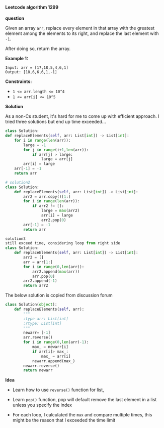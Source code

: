 #### Leetcode algorithm 1299

**question**

Given an array `arr`, replace every element in that array with the greatest element among the elements to its right, and replace the last element with `-1`.

After doing so, return the array.

 

**Example 1:**

```
Input: arr = [17,18,5,4,6,1]
Output: [18,6,6,6,1,-1]
```

 

**Constraints:**

- `1 <= arr.length <= 10^4`
- `1 <= arr[i] <= 10^5`



**Solution**

As a non-Cs student, it's hard for me to come up with efficient approach. I tried three solutions but end up time exceeded...

```python
class Solution:
def replaceElements(self, arr: List[int]) -> List[int]:
    for i in range(len(arr)):
        large = -1
        for j in range(i+1,len(arr)):
            if arr[j] > large:
                large = arr[j]
        arr[i] = large
    arr[-1] = -1
    return arr
```



```python
# solution2
class Solution:
    def replaceElements(self, arr: List[int]) -> List[int]:
        arr2 = arr.copy()[1:]
        for i in range(len(arr)):
            if arr2 != []:
                large = max(arr2)
                arr[i] = large
                arr2.pop(0)
        arr[-1] = -1
        return arr
```



```python
solution3
still exceed time, considering loop from right side
class Solution:
    def replaceElements(self, arr: List[int]) -> List[int]:
        arr2 = []
        arr = arr[1:]
        for i in range(0,len(arr)):
            arr2.append(max(arr))
            arr.pop(0)
        arr2.append(-1)
        return arr2   
```



The below solution is copied from discussion forum

```python
class Solution(object):
    def replaceElements(self, arr):
        """
        :type arr: List[int]
        :rtype: List[int]
        """
        newarr= [-1]
        arr.reverse()
        for i in range(0,len(arr)-1):
            max_ = newarr[i]
            if arr[i]> max_:
                max_ = arr[i]
            newarr.append(max_)
        newarr.reverse()
        return newarr
```



**Idea**

- Learn how to use `reverse()` function for list,

- Learn `pop()` function, pop will default remove the last element in a list unless you specify the index 
- For each loop, I calculated the `max` and compare multiple times, this might be the reason that I exceeded the time limit 
